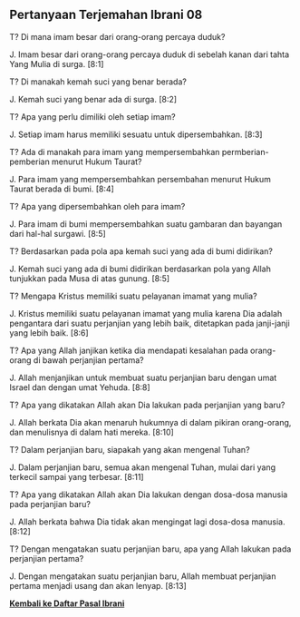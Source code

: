 ## Pertanyaan Terjemahan Ibrani 08 ##

T? Di mana imam besar dari orang-orang percaya duduk?

J. Imam besar dari orang-orang percaya duduk di sebelah kanan dari tahta Yang Mulia di surga. [8:1]

T? Di manakah kemah suci yang benar berada?

J. Kemah suci yang benar ada di surga. [8:2]

T? Apa yang perlu dimiliki oleh setiap imam?

J. Setiap imam harus memiliki sesuatu untuk dipersembahkan. [8:3]

T? Ada di manakah para imam yang mempersembahkan permberian-pemberian menurut Hukum Taurat?

J. Para imam yang mempersembahkan persembahan menurut Hukum Taurat berada di bumi. [8:4]

T? Apa yang dipersembahkan oleh para imam?

J. Para imam di bumi mempersembahkan suatu gambaran dan bayangan dari hal-hal surgawi. [8:5]

T? Berdasarkan pada pola apa kemah suci yang ada di bumi didirikan?

J. Kemah suci yang ada di bumi didirikan berdasarkan pola yang Allah tunjukkan pada Musa di atas gunung. [8:5]

T? Mengapa Kristus memiliki suatu pelayanan imamat yang mulia?

J. Kristus memiliki suatu pelayanan imamat yang mulia karena Dia adalah pengantara dari suatu perjanjian yang lebih baik, ditetapkan pada janji-janji yang lebih baik. [8:6]

T? Apa yang Allah janjikan ketika dia mendapati kesalahan pada orang-orang di bawah perjanjian pertama?

J. Allah menjanjikan untuk membuat suatu perjanjian baru dengan umat Israel dan dengan umat Yehuda. [8:8]

T? Apa yang dikatakan Allah akan Dia lakukan pada perjanjian yang baru?

J. Allah berkata Dia akan menaruh hukumnya di dalam pikiran orang-orang, dan menulisnya di dalam hati mereka. [8:10]

T? Dalam perjanjian baru, siapakah yang akan mengenal Tuhan?

J. Dalam perjanjian baru, semua akan mengenal Tuhan, mulai dari yang terkecil sampai yang terbesar. [8:11]

T? Apa yang dikatakan Allah akan Dia lakukan dengan dosa-dosa manusia pada perjanjian baru?

J. Allah berkata bahwa Dia tidak akan mengingat lagi dosa-dosa manusia. [8:12]

T? Dengan mengatakan suatu perjanjian baru, apa yang Allah lakukan pada perjanjian pertama?

J. Dengan mengatakan suatu perjanjian baru, Allah membuat perjanjian pertama menjadi usang dan akan lenyap. [8:13]

__[Kembali ke Daftar Pasal Ibrani](./)__

